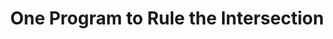 ---
title: One Program to Rule the Intersection
authors: Reese Grimsley, Edward Andert, Ian C. McCormack, Eve Hu, Bob Iannucci
type: 
category: competition
conf: CPS-IoT Week
in: "Student Design Competition: Networked Computing at the Edge"
year: 2020
month: November
dates: 15—20
video_link: https://www.youtube.com/watch?v=f5HHljXT6DY
---